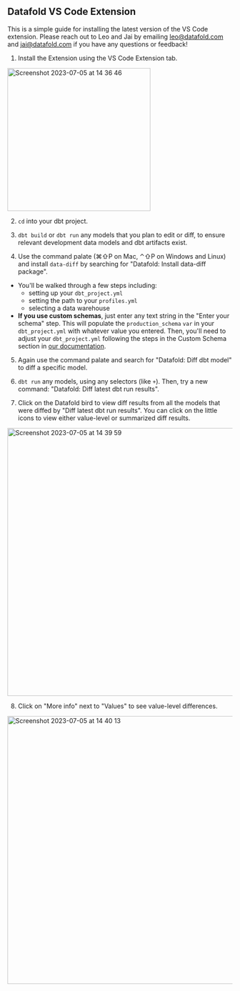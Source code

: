 ## Datafold VS Code Extension

This is a simple guide for installing the latest version of the VS Code 
extension. 
Please reach out to Leo and Jai by emailing leo@datafold.com and 
jai@datafold.com if you have any questions or feedback!

1. Install the Extension using the VS Code Extension tab.
<img width="320" alt="Screenshot 2023-07-05 at 14 36 46" src="https://github.com/datafold/demo/assets/1799931/ca13bce5-cee4-4c56-998c-a183fe3469df">

2. `cd` into your dbt project. 

3. `dbt build` or `dbt run` any models that you plan to edit or diff, to ensure
relevant development data models and dbt artifacts exist.

4. Use the command palate (⌘⇧P on Mac, ⌃⇧P on Windows and Linux) and install `data-diff` by
searching for "Datafold: Install data-diff package". 

- You'll be walked through a few steps including:
  - setting up your `dbt_project.yml`
  - setting the path to your `profiles.yml`
  - selecting a data warehouse
- **If you use custom schemas**, just enter any text string in the "Enter your schema" step. This will populate the `production_schema`
  `var` in your `dbt_project.yml` with whatever value you entered. Then, you'll need to adjust your `dbt_project.yml`
  following the steps in the Custom Schema section in [our documentation](https://docs.datafold.com/development_testing/open_source/).

5. Again use the command palate and search for "Datafold: Diff dbt model" to diff a specific model.

6. `dbt run` any models, using any selectors (like `+`). Then, try a new command: "Datafold: Diff latest dbt run results".

7. Click on the Datafold bird to view diff results from all the models that were diffed by "Diff latest dbt run results". You can click on the
little icons to view either value-level or summarized diff results.

<img width="600" alt="Screenshot 2023-07-05 at 14 39 59" src="https://github.com/datafold/demo/assets/1799931/aebc23c3-8e4e-438c-8529-d8fc9d810a7e">

8. Click on "More info" next to "Values" to see value-level differences.

<img width="600" alt="Screenshot 2023-07-05 at 14 40 13" src="https://github.com/datafold/demo/assets/1799931/f389c60d-9d54-4a75-a0c3-d81bbe2ccfc2">
